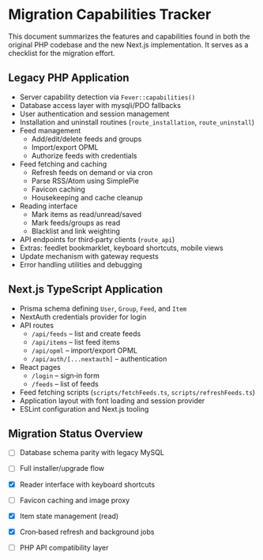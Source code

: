 # Migration Capabilities Tracker

This document summarizes the features and capabilities found in both the original PHP codebase and the new Next.js implementation. It serves as a checklist for the migration effort.

## Legacy PHP Application

- Server capability detection via `Fever::capabilities()`
- Database access layer with mysqli/PDO fallbacks
- User authentication and session management
- Installation and uninstall routines (`route_installation`, `route_uninstall`)
- Feed management
  - Add/edit/delete feeds and groups
  - Import/export OPML
  - Authorize feeds with credentials
- Feed fetching and caching
  - Refresh feeds on demand or via cron
  - Parse RSS/Atom using SimplePie
  - Favicon caching
  - Housekeeping and cache cleanup
- Reading interface
  - Mark items as read/unread/saved
  - Mark feeds/groups as read
  - Blacklist and link weighting
- API endpoints for third‑party clients (`route_api`)
- Extras: feedlet bookmarklet, keyboard shortcuts, mobile views
- Update mechanism with gateway requests
- Error handling utilities and debugging

## Next.js TypeScript Application

- Prisma schema defining `User`, `Group`, `Feed`, and `Item`
- NextAuth credentials provider for login
- API routes
  - `/api/feeds` – list and create feeds
  - `/api/items` – list feed items
  - `/api/opml` – import/export OPML
  - `/api/auth/[...nextauth]` – authentication
- React pages
  - `/login` – sign‑in form
  - `/feeds` – list of feeds
- Feed fetching scripts (`scripts/fetchFeeds.ts`, `scripts/refreshFeeds.ts`)
- Application layout with font loading and session provider
- ESLint configuration and Next.js tooling

## Migration Status Overview

- [ ] Database schema parity with legacy MySQL
- [ ] Full installer/upgrade flow
 - [x] Reader interface with keyboard shortcuts
- [ ] Favicon caching and image proxy
 - [x] Item state management (read)
 - [x] Cron‑based refresh and background jobs
- [ ] PHP API compatibility layer

